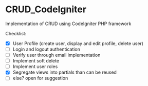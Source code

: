 # CRUD_CodeIgniter
Implementation of CRUD using CodeIgniter PHP framework

Checklist:
- [X] User Profile (create user, display and edit profile, delete user)
- [ ] Login and logout authentication
- [ ] Verify user through email implementation
- [ ] Implement soft delete
- [ ] Implement user roles
- [X] Segregate views into partials than can be reused
- [ ] else? open for suggestion
